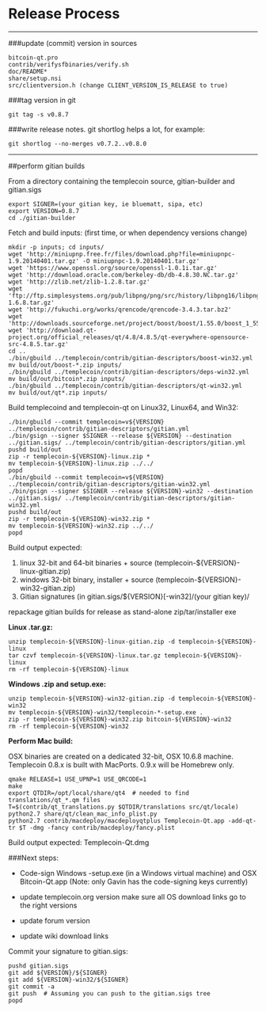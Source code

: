 Release Process
====================

* * *

###update (commit) version in sources


	bitcoin-qt.pro
	contrib/verifysfbinaries/verify.sh
	doc/README*
	share/setup.nsi
	src/clientversion.h (change CLIENT_VERSION_IS_RELEASE to true)

###tag version in git

	git tag -s v0.8.7

###write release notes. git shortlog helps a lot, for example:

	git shortlog --no-merges v0.7.2..v0.8.0

* * *

##perform gitian builds

 From a directory containing the templecoin source, gitian-builder and gitian.sigs
  
	export SIGNER=(your gitian key, ie bluematt, sipa, etc)
	export VERSION=0.8.7
	cd ./gitian-builder

 Fetch and build inputs: (first time, or when dependency versions change)

	mkdir -p inputs; cd inputs/
	wget 'http://miniupnp.free.fr/files/download.php?file=miniupnpc-1.9.20140401.tar.gz' -O miniupnpc-1.9.20140401.tar.gz'
	wget 'https://www.openssl.org/source/openssl-1.0.1i.tar.gz'
	wget 'http://download.oracle.com/berkeley-db/db-4.8.30.NC.tar.gz'
	wget 'http://zlib.net/zlib-1.2.8.tar.gz'
	wget 'ftp://ftp.simplesystems.org/pub/libpng/png/src/history/libpng16/libpng-1.6.8.tar.gz'
	wget 'http://fukuchi.org/works/qrencode/qrencode-3.4.3.tar.bz2'
	wget 'http://downloads.sourceforge.net/project/boost/boost/1.55.0/boost_1_55_0.tar.bz2'
	wget 'http://download.qt-project.org/official_releases/qt/4.8/4.8.5/qt-everywhere-opensource-src-4.8.5.tar.gz'
	cd ..
	./bin/gbuild ../templecoin/contrib/gitian-descriptors/boost-win32.yml
	mv build/out/boost-*.zip inputs/
	./bin/gbuild ../templecoin/contrib/gitian-descriptors/deps-win32.yml
	mv build/out/bitcoin*.zip inputs/
	./bin/gbuild ../templecoin/contrib/gitian-descriptors/qt-win32.yml
	mv build/out/qt*.zip inputs/

 Build templecoind and templecoin-qt on Linux32, Linux64, and Win32:
  
	./bin/gbuild --commit templecoin=v${VERSION} ../templecoin/contrib/gitian-descriptors/gitian.yml
	./bin/gsign --signer $SIGNER --release ${VERSION} --destination ../gitian.sigs/ ../templecoin/contrib/gitian-descriptors/gitian.yml
	pushd build/out
	zip -r templecoin-${VERSION}-linux.zip *
	mv templecoin-${VERSION}-linux.zip ../../
	popd
	./bin/gbuild --commit templecoin=v${VERSION} ../templecoin/contrib/gitian-descriptors/gitian-win32.yml
	./bin/gsign --signer $SIGNER --release ${VERSION}-win32 --destination ../gitian.sigs/ ../templecoin/contrib/gitian-descriptors/gitian-win32.yml
	pushd build/out
	zip -r templecoin-${VERSION}-win32.zip *
	mv templecoin-${VERSION}-win32.zip ../../
	popd

  Build output expected:

  1. linux 32-bit and 64-bit binaries + source (templecoin-${VERSION}-linux-gitian.zip)
  2. windows 32-bit binary, installer + source (templecoin-${VERSION}-win32-gitian.zip)
  3. Gitian signatures (in gitian.sigs/${VERSION}[-win32]/(your gitian key)/

repackage gitian builds for release as stand-alone zip/tar/installer exe

**Linux .tar.gz:**

	unzip templecoin-${VERSION}-linux-gitian.zip -d templecoin-${VERSION}-linux
	tar czvf templecoin-${VERSION}-linux.tar.gz templecoin-${VERSION}-linux
	rm -rf templecoin-${VERSION}-linux

**Windows .zip and setup.exe:**

	unzip templecoin-${VERSION}-win32-gitian.zip -d templecoin-${VERSION}-win32
	mv templecoin-${VERSION}-win32/templecoin-*-setup.exe .
	zip -r templecoin-${VERSION}-win32.zip bitcoin-${VERSION}-win32
	rm -rf templecoin-${VERSION}-win32

**Perform Mac build:**

  OSX binaries are created on a dedicated 32-bit, OSX 10.6.8 machine.
  Templecoin 0.8.x is built with MacPorts.  0.9.x will be Homebrew only.

	qmake RELEASE=1 USE_UPNP=1 USE_QRCODE=1
	make
	export QTDIR=/opt/local/share/qt4  # needed to find translations/qt_*.qm files
	T=$(contrib/qt_translations.py $QTDIR/translations src/qt/locale)
	python2.7 share/qt/clean_mac_info_plist.py
	python2.7 contrib/macdeploy/macdeployqtplus Templecoin-Qt.app -add-qt-tr $T -dmg -fancy contrib/macdeploy/fancy.plist

 Build output expected: Templecoin-Qt.dmg

###Next steps:

* Code-sign Windows -setup.exe (in a Windows virtual machine) and
  OSX Bitcoin-Qt.app (Note: only Gavin has the code-signing keys currently)

* update templecoin.org version
  make sure all OS download links go to the right versions

* update forum version

* update wiki download links

Commit your signature to gitian.sigs:

	pushd gitian.sigs
	git add ${VERSION}/${SIGNER}
	git add ${VERSION}-win32/${SIGNER}
	git commit -a
	git push  # Assuming you can push to the gitian.sigs tree
	popd

